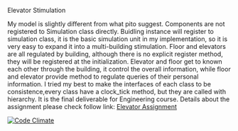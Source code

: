 <head1>Elevator Stimulation</head1>
<p>
  My model is slightly different from what pito suggest. Components are not registered to Simulation class directly. Buidling instance will register to simulation class, it is the basic simulation unit in my implementation, so it is very easy to expand it into a multi-building stimulation. Floor and elevators are all regulated by building, although there is no explicit register method, they will be registered at the initialization. Elevator and floor get to known each other through the building, it control the overall information, while floor and elevator provide method to regulate queries of their personal information. 
  I tried my best to make the interfaces of each class to be consistence,every class have a clock_tick method, but they are called with hierarchy.  
  It is the final deliverable for Engineering course. Details about the assignment please check follow link:
<a href="http://cosi105-2015.s3-website-us-west-2.amazonaws.com/content/topics/pa/pa_elevator/">Elevator Assignment</a>
</p>



[![Code Climate](https://codeclimate.com/github/jinfenglin/Elevator/badges/gpa.svg)](https://codeclimate.com/github/jinfenglin/Elevator)
